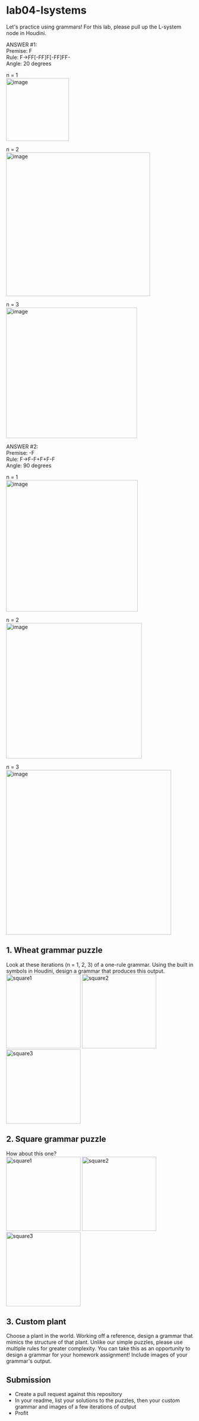 # lab04-lsystems
Let's practice using grammars! For this lab, please pull up the L-system node in Houdini.

ANSWER #1:\
Premise: F\
Rule: F->FF[-FF]F[-FF]FF-\
Angle: 20 degrees

n = 1\
<img width="169" alt="image" src="https://user-images.githubusercontent.com/65415823/195440710-20856123-12d9-4fe7-b0f9-cd6cb95ca166.png">

n = 2\
<img width="387" alt="image" src="https://user-images.githubusercontent.com/65415823/195440806-a696f17f-3ff0-4a32-b55d-5db5d196310a.png">

n = 3\
<img width="352" alt="image" src="https://user-images.githubusercontent.com/65415823/195440897-e0ad4234-2bc8-4935-86ff-b23de5d42bb5.png">


ANSWER #2:\
Premise: -F\
Rule: F->F-F+F+F-F\
Angle: 90 degrees

n = 1\
<img width="354" alt="image" src="https://user-images.githubusercontent.com/65415823/195440010-1156fc32-8440-412d-b9b2-029eb9472b0e.png">

n = 2\
<img width="365" alt="image" src="https://user-images.githubusercontent.com/65415823/195439867-e6d6d1f2-c7de-40ef-a91e-9774726b35e4.png">

n = 3\
<img width="444" alt="image" src="https://user-images.githubusercontent.com/65415823/195439666-9f9b5e85-7fb4-4eed-b612-248cb1204c27.png">

## 1. Wheat grammar puzzle
Look at these iterations (n = 1, 2, 3) of a one-rule grammar. Using the built in symbols in Houdini, design a grammar that produces this output.\
<img width="200" alt="square1" src="https://user-images.githubusercontent.com/1758825/193949661-a3a0e1f7-7d68-4b9e-8384-d9991e1e9fd2.png">
<img width="200" alt="square2" src="https://user-images.githubusercontent.com/1758825/193949853-cf2306b3-3537-4c24-91b5-0a3083bc87c0.png">
<img width="200" alt="square3" src="https://user-images.githubusercontent.com/1758825/193949859-5e432b4b-f18d-48b5-a9e9-8d7dba255955.png">

## 2. Square grammar puzzle
How about this one?\
<img width="200" alt="square1" src="https://user-images.githubusercontent.com/1758825/193949895-87cdfb43-da7c-4867-ab1b-107e1ba9d2a7.png">
<img width="200" alt="square2" src="https://user-images.githubusercontent.com/1758825/193949904-a9cdfe0f-319e-4ca8-9935-dd338217a7cf.png">
<img width="200" alt="square3" src="https://user-images.githubusercontent.com/1758825/193949910-928e5993-ce26-4681-80f8-ffeb54be4dcf.png">

## 3. Custom plant
Choose a plant in the world. Working off a reference, design a grammar that mimics the structure of that plant. Unlike our simple puzzles, please use multiple rules for greater complexity. You can take this as an opportunity to design a grammar for your homework assignment! Include images of your grammar's output.

## Submission
- Create a pull request against this repository
- In your readme, list your solutions to the puzzles, then your custom grammar and images of a few iterations of output
- Profit
